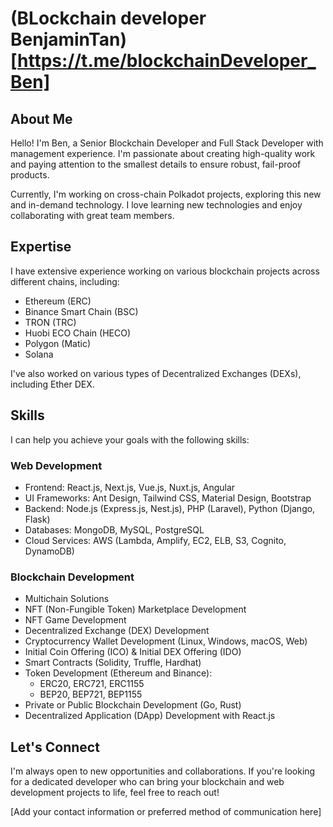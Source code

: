 # (BLockchain developer BenjaminTan)[https://t.me/blockchainDeveloper_Ben]

## About Me

Hello! I'm Ben, a Senior Blockchain Developer and Full Stack Developer with management experience. I'm passionate about creating high-quality work and paying attention to the smallest details to ensure robust, fail-proof products.

Currently, I'm working on cross-chain Polkadot projects, exploring this new and in-demand technology. I love learning new technologies and enjoy collaborating with great team members.

## Expertise

I have extensive experience working on various blockchain projects across different chains, including:

- Ethereum (ERC)
- Binance Smart Chain (BSC)
- TRON (TRC)
- Huobi ECO Chain (HECO)
- Polygon (Matic)
- Solana

I've also worked on various types of Decentralized Exchanges (DEXs), including Ether DEX.

## Skills

I can help you achieve your goals with the following skills:

### Web Development
- Frontend: React.js, Next.js, Vue.js, Nuxt.js, Angular
- UI Frameworks: Ant Design, Tailwind CSS, Material Design, Bootstrap
- Backend: Node.js (Express.js, Nest.js), PHP (Laravel), Python (Django, Flask)
- Databases: MongoDB, MySQL, PostgreSQL
- Cloud Services: AWS (Lambda, Amplify, EC2, ELB, S3, Cognito, DynamoDB)

### Blockchain Development
- Multichain Solutions
- NFT (Non-Fungible Token) Marketplace Development
- NFT Game Development
- Decentralized Exchange (DEX) Development
- Cryptocurrency Wallet Development (Linux, Windows, macOS, Web)
- Initial Coin Offering (ICO) & Initial DEX Offering (IDO)
- Smart Contracts (Solidity, Truffle, Hardhat)
- Token Development (Ethereum and Binance):
  - ERC20, ERC721, ERC1155
  - BEP20, BEP721, BEP1155
- Private or Public Blockchain Development (Go, Rust)
- Decentralized Application (DApp) Development with React.js

## Let's Connect

I'm always open to new opportunities and collaborations. If you're looking for a dedicated developer who can bring your blockchain and web development projects to life, feel free to reach out!

[Add your contact information or preferred method of communication here]
